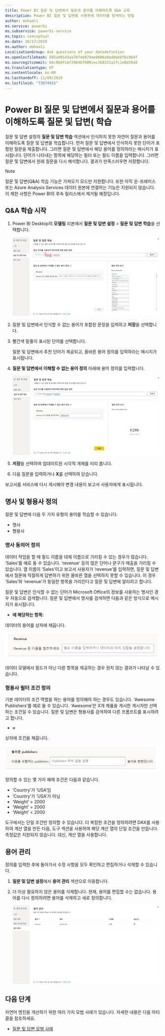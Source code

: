 ```yaml
---
title: Power BI 질문 및 답변에서 질문과 용어를 이해하도록 Q&A 교육
description: Power BI 질문 및 답변을 사용하여 데이터를 탐색하는 방법
author: mohaali
ms.service: powerbi
ms.subservice: powerbi-service
ms.topic: conceptual
ms.date: 10/17/2019
ms.author: mohaali
LocalizationGroup: Ask questions of your datadefintion
ms.openlocfilehash: 695ad9143aa7074e079ae8606a9ad0eb6f6c964f
ms.sourcegitcommit: 64c860fcbf2969bf089cec358331a1fc1e0d39a8
ms.translationtype: HT
ms.contentlocale: ko-KR
ms.lasthandoff: 11/09/2019
ms.locfileid: "73874915"
---
```

# <a name="teach-qa-to-understand-questions-and-terms-in-power-bi-qa"></a>Power BI 질문 및 답변에서 질문과 용어를 이해하도록 질문 및 답변( 학습

질문 및 답변 설정의 **질문 및 답변 학습** 섹션에서 인식하지 못한 자연어 질문과 용어를 이해하도록 질문 및 답변을 학습합니다. 먼저 질문 및 답변에서 인식하지 못한 단어가 포함된 질문을 제출합니다. 그러면 질문 및 답변에서 해당 용어를 정의하라는 메시지가 표시됩니다. 단어가 나타내는 항목에 해당하는 필터 또는 필드 이름을 입력합니다. 그러면 질문 및 답변에서 원래 질문을 다시 해석합니다. 결과가 만족스러우면 저장합니다.

> [!NOTE]
> 질문 및 답변(Q&A) 학습 기능은 가져오기 모드만 지원합니다. 또한 아직 온-프레미스 또는 Azure Analysis Services 데이터 원본에 연결하는 기능은 지원되지 않습니다. 이 제한 사항은 Power BI의 후속 릴리스에서 제거될 예정입니다.

## <a name="start-to-teach-qa"></a>Q&A 학습 시작

1. Power BI Desktop의 **모델링** 리본에서 **질문 및 답변 설정** > **질문 및 답변 학습**을 선택합니다.

    ![Q&A 교육 동의어 빨강](media/qna-tooling-teach-synonym-red.png)

2. 질문 및 답변에서 인식할 수 없는 용어가 포함된 문장을 입력하고 **저장**을 선택합니다.

3. 빨간색 밑줄이 표시된 단어를 선택합니다. 

    질문 및 답변에서 추천 단어가 제공되고, 올바른 용어 정의를 입력하라는 메시지가 표시됩니다. 
    
3. **질문 및 답변에서 이해할 수 없는 용어 정의** 아래에 용어 정의를 입력합니다.

    ![Q&A 교육 동의어 미리 보기](media/qna-tooling-teach-fixpreview.png)

4. **저장**을 선택하여 업데이트된 시각적 개체를 미리 봅니다.

5. 다음 질문을 입력하거나 **X**를 선택하여 닫습니다.

보고서를 서비스에 다시 게시해야 변경 내용이 보고서 사용자에게 표시됩니다.

## <a name="define-nouns-and-adjectives"></a>명사 및 형용사 정의

질문 및 답변에 다음 두 가지 유형의 용어를 학습할 수 있습니다.

- 명사
- 형용사

### <a name="define-a-noun-synonym"></a>명사 동의어 정의

데이터 작업을 할 때 필드 이름을 대체 이름으로 가리킬 수 있는 경우가 많습니다. ‘Sales’를 예로 들 수 있습니다. ‘revenue’ 등의 많은 단어나 문구가 매출을 가리킬 수 있습니다. 열 이름이 ‘Sales’이고 보고서 사용자가 ‘revenue’를 입력하면, 질문 및 답변에서 질문에 적절하게 답변하기 위한 올바른 열을 선택하지 못할 수 있습니다. 이 경우 ‘Sales’와 ‘revenue’가 동일한 항목을 가리킨다고 질문 및 답변에 알리려고 합니다.

질문 및 답변은 인식할 수 없는 단어가 Microsoft Office의 정보를 사용하는 명사인 경우 자동으로 검색합니다. 질문 및 답변에서 명사를 검색하면 다음과 같은 방식으로 메시지가 표시됩니다.

- <your term>**에 해당하는 항목:** 

데이터의 용어를 상자에 채웁니다.

![Q&A 교육 동의어 프롬프트](media/qna-tooling-synonym-prompt.png)

데이터 모델에서 필드가 아닌 다른 항목을 제공하는 경우 원치 않는 결과가 나타날 수 있습니다.

### <a name="define-an-adjective-filter-condition"></a>형용사 필터 조건 정의

기본 데이터의 조건 역할을 하는 용어를 정의해야 하는 경우도 있습니다. ‘Awesome Publishers’를 예로 들 수 있습니다. ‘Awesome’은 X개 제품을 게시한 게시자만 선택하는 조건일 수 있습니다. 질문 및 답변은 형용사를 검색하여 다른 프롬프트를 표시하려고 합니다.

- <field name> **=**  

상자에 조건을 채웁니다.

![Q&A 교육 동의어 프롬프트](media/qna-tooling-adjectives.png)

정의할 수 있는 몇 가지 예제 조건은 다음과 같습니다.

- ‘Country’가 ‘USA’임
- ‘Country’가 ‘USA’가 아님
- ‘Weight’ > 2000
- ‘Weight’ = 2000
- ‘Weight’ < 2000

도구에서는 단일 조건만 정의할 수 있습니다. 더 복잡한 조건을 정의하려면 DAX를 사용하여 계산 열을 만든 다음, 도구 섹션을 사용하여 해당 계산 열의 단일 조건을 만듭니다. 측정값은 지원되지 않습니다. 대신, 계산 열을 사용합니다.

## <a name="manage-terms"></a>용어 관리

정의를 입력한 후에 돌아가서 수정 사항을 모두 확인하고 편집하거나 삭제할 수 있습니다. 

1. **질문 및 답변 설정**에서 **용어 관리** 섹션으로 이동합니다.

2. 더 이상 필요하지 않은 용어를 삭제합니다. 현재, 용어를 편집할 수는 없습니다. 용어를 다시 정의하려면 용어를 삭제하고 새로 정의합니다.

    ![질문 및 답변 용어 관리](media/qna-manage-terms.png)

## <a name="next-steps"></a>다음 단계

자연어 엔진을 개선하기 위한 여러 가지 모범 사례가 있습니다. 자세한 내용은 다음 아티클을 참조하세요.

* [질문 및 답변 모범 사례](q-and-a-best-practices.md)

